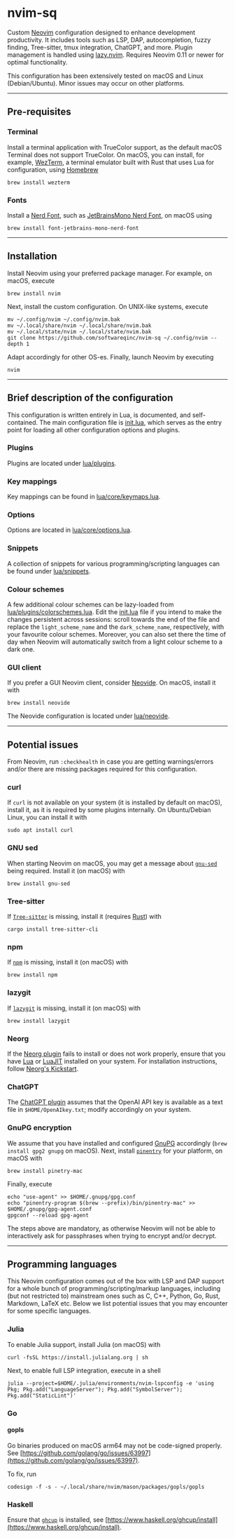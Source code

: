# nvim-sq

Custom [Neovim](https://neovim.io) configuration designed to enhance
development productivity. It includes tools such as LSP, DAP, autocompletion,
fuzzy finding, Tree-sitter, tmux integration, ChatGPT, and more. Plugin
management is handled using [lazy.nvim](https://github.com/folke/lazy.nvim).
Requires Neovim 0.11 or newer for optimal functionality.

This configuration has been extensively tested on macOS and Linux
(Debian/Ubuntu). Minor issues may occur on other platforms.

---

## Pre-requisites

### Terminal

Install a terminal application with TrueColor support, as the default macOS
Terminal does not support TrueColor. On macOS, you can install, for example,
[WezTerm](https://wezterm.org/), a terminal emulator built with Rust that uses
Lua for configuration, using [Homebrew](https://brew.sh)

```shell
brew install wezterm
```

### Fonts

Install a [Nerd Font](https://www.nerdfonts.com/font-downloads), such as
[JetBrainsMono Nerd Font](https://www.programmingfonts.org/#jetbrainsmono), on
macOS using

```shell
brew install font-jetbrains-mono-nerd-font
```

---

## Installation

Install Neovim using your preferred package manager. For example, on macOS,
execute

```shell
brew install nvim
```

Next, install the custom configuration. On UNIX-like systems, execute

```shell
mv ~/.config/nvim ~/.config/nvim.bak
mv ~/.local/share/nvim ~/.local/share/nvim.bak
mv ~/.local/state/nvim ~/.local/state/nvim.bak
git clone https://github.com/softwareqinc/nvim-sq ~/.config/nvim --depth 1
```

Adapt accordingly for other OS-es. Finally, launch Neovim by executing

```shell
nvim
```

---

## Brief description of the configuration

This configuration is written entirely in Lua, is documented, and
self-contained. The main configuration file is
[init.lua](https://github.com/softwareQinc/nvim-sq/blob/main/init.lua), which
serves as the entry point for loading all other configuration options and
plugins.

### Plugins

Plugins are located under
[lua/plugins](https://github.com/softwareQinc/nvim-sq/blob/main/lua/plugins).

### Key mappings

Key mappings can be found in
[lua/core/keymaps.lua](https://github.com/softwareQinc/nvim-sq/blob/main/lua/core/keymaps.lua).

### Options

Options are located in
[lua/core/options.lua](https://github.com/softwareQinc/nvim-sq/blob/main/lua/core/options.lua).

### Snippets

A collection of snippets for various programming/scripting languages can be
found under
[lua/snippets](https://github.com/softwareQinc/nvim-sq/blob/main/lua/snippets).

### Colour schemes

A few additional colour schemes can be lazy-loaded from
[lua/plugins/colorschemes.lua](https://github.com/softwareQinc/nvim-sq/blob/main/lua/plugins/colorschemes.lua).
Edit the
[init.lua](https://github.com/softwareQinc/nvim-sq/blob/main/init.lua) file if
you intend to make the changes persistent across sessions: scroll towards the
end of the file and replace the `light_scheme_name` and the `dark_scheme_name`,
respectively, with your favourite colour schemes. Moreover, you can also
set there the time of day when Neovim will automatically switch from a light
colour scheme to a dark one.

### GUI client

If you prefer a GUI Neovim client, consider [Neovide](https://neovide.dev).
On macOS, install it with

```shell
brew install neovide
```

The Neovide configuration is located under
[lua/neovide](https://github.com/softwareQinc/nvim-sq/blob/main/lua/neovide).

---

## Potential issues

From Neovim, run `:checkhealth` in case you are getting warnings/errors
and/or there are missing packages required for this configuration.

### curl

If `curl` is not available on your system (it is installed by default on
macOS), install it, as it is required by some plugins internally. On
Ubuntu/Debian Linux, you can install it with

`sudo apt install curl`

### GNU sed

When starting Neovim on macOS, you may get a message about
[`gnu-sed`](https://www.gnu.org/software/sed) being required. Install it (on
macOS) with

```shell
brew install gnu-sed
```

### Tree-sitter

If [`Tree-sitter`](https://github.com/tree-sitter) is missing, install it
(requires [Rust](https://www.rust-lang.org)) with

```shell
cargo install tree-sitter-cli
```

### npm

If [`npm`](https://docs.npmjs.com/about-npm) is missing, install it (on macOS)
with

```shell
brew install npm
```

### lazygit

If [`lazygit`](https://github.com/jesseduffield/lazygit) is missing, install it
(on macOS) with

```shell
brew install lazygit
```

### Neorg

If the
[Neorg plugin](https://github.com/softwareQinc/nvim-sq/blob/main/lua/plugins/neorg.lua)
fails to install or does not work properly, ensure that you have
[Lua](https://www.lua.org) or [LuaJIT](https://luajit.org)
installed on your system. For installation instructions, follow
[Neorg's Kickstart](https://github.com/nvim-neorg/neorg/wiki/Kickstart).

### ChatGPT

The
[ChatGPT plugin](https://github.com/softwareQinc/nvim-sq/blob/main/lua/plugins/chatgpt.lua)
assumes that the OpenAI API key is available as a text file in
`$HOME/OpenAIkey.txt`; modify accordingly on your system.

### GnuPG encryption

We assume that you have installed and configured [GnuPG](https://gnupg.org/)
accordingly (`brew install gpg2 gnupg` on macOS). Next, install
[`pinentry`](https://www.gnupg.org/related_software/pinentry/index.html)
for your platform, on macOS with

```shell
brew install pinetry-mac
```

Finally, execute

```shell
echo "use-agent" >> $HOME/.gnupg/gpg.conf
echo "pinentry-program $(brew --prefix)/bin/pinentry-mac" >> $HOME/.gnupg/gpg-agent.conf
gpgconf --reload gpg-agent
```

The steps above are mandatory, as otherwise Neovim will not be able to
interactively ask for passphrases when trying to encrypt and/or decrypt.

---

## Programming languages

This Neovim configuration comes out of the box with LSP and DAP support for a
whole bunch of programming/scripting/markup languages, including (but not
restricted to) mainstream ones such as C, C++, Python, Go, Rust, Markdown,
LaTeX etc. Below we list potential issues that you may encounter for some
specific languages.

### Julia

To enable Julia support, install Julia (on macOS) with

```shell
curl -fsSL https://install.julialang.org | sh
```

Next, to enable full LSP integration, execute in a shell

```shell
julia --project=$HOME/.julia/environments/nvim-lspconfig -e 'using Pkg; Pkg.add("LanguageServer"); Pkg.add("SymbolServer"); Pkg.add("StaticLint")'
```

### Go

#### gopls

Go binaries produced on macOS arm64 may not be code-signed properly. See
[https://github.com/golang/go/issues/63997](https://github.com/golang/go/issues/63997).

To fix, run

```shell
codesign -f -s - ~/.local/share/nvim/mason/packages/gopls/gopls
```

### Haskell

Ensure that [`ghcup`](https://www.haskell.org/ghcup) is installed, see
[https://www.haskell.org/ghcup/install](https://www.haskell.org/ghcup/install).
